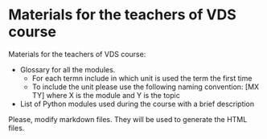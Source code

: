 # Materials for the teachers of VDS course

Materials for the teachers of VDS course:
  - Glossary for all the modules. 
    - For each termn include in which unit is used the term the first time
    - To include the unit please use the following naming convention: [MX TY] where X is the module and Y is the topic
  - List of Python modules used during the course with a brief description

Please, modify markdown files. They will be used to generate the HTML files.
